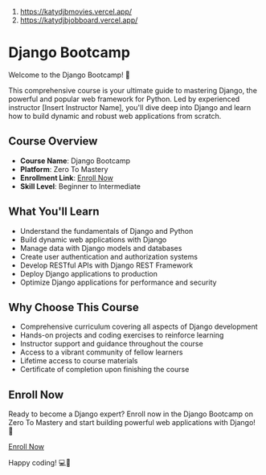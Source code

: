 1. https://katydjbmovies.vercel.app/
2. https://katydjbjobboard.vercel.app/


# Django Bootcamp

Welcome to the Django Bootcamp! 🚀

This comprehensive course is your ultimate guide to mastering Django, the powerful and popular web framework for Python. Led by experienced instructor [Insert Instructor Name], you'll dive deep into Django and learn how to build dynamic and robust web applications from scratch.

## Course Overview

- **Course Name**: Django Bootcamp
- **Platform**: Zero To Mastery
- **Enrollment Link**: [Enroll Now](https://zerotomastery.io/courses/django-bootcamp/)
- **Skill Level**: Beginner to Intermediate

## What You'll Learn

- Understand the fundamentals of Django and Python
- Build dynamic web applications with Django
- Manage data with Django models and databases
- Create user authentication and authorization systems
- Develop RESTful APIs with Django REST Framework
- Deploy Django applications to production
- Optimize Django applications for performance and security

## Why Choose This Course

- Comprehensive curriculum covering all aspects of Django development
- Hands-on projects and coding exercises to reinforce learning
- Instructor support and guidance throughout the course
- Access to a vibrant community of fellow learners
- Lifetime access to course materials
- Certificate of completion upon finishing the course

## Enroll Now

Ready to become a Django expert? Enroll now in the Django Bootcamp on Zero To Mastery and start building powerful web applications with Django! 🌟

[Enroll Now](https://zerotomastery.io/courses/django-bootcamp/)

Happy coding! 💻🎉
